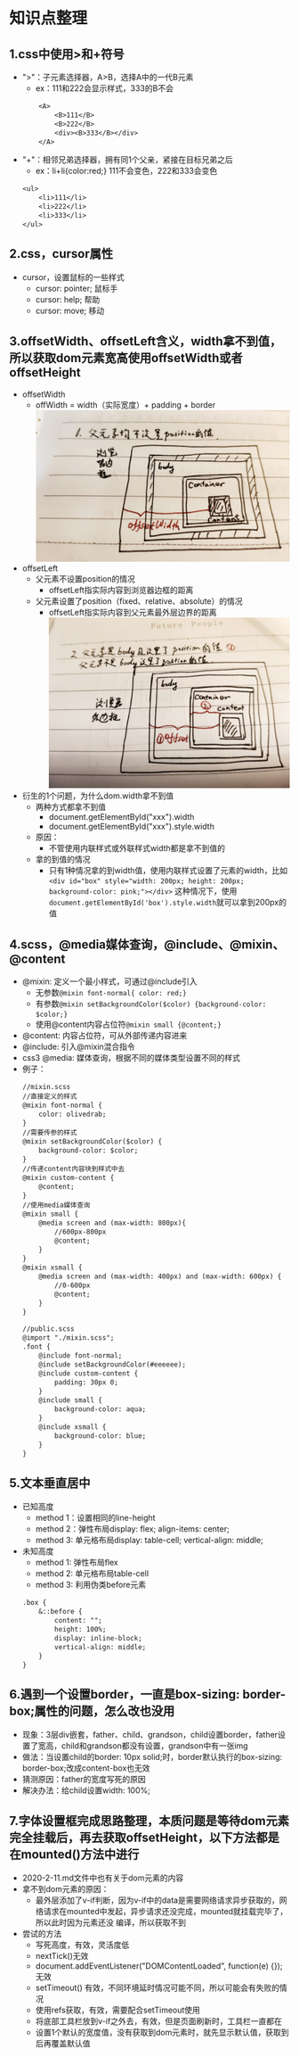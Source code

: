 # 知识点整理

## 1.css中使用>和+符号
+ ">"：子元素选择器，A>B，选择A中的一代B元素
    + ex：111和222会显示样式，333的B不会
    ```
        <A>
            <B>111</B>
            <B>222</B>
            <div><B>333</B></div>
        </A>
    ```
+ "+"：相邻兄弟选择器，拥有同1个父亲，紧接在目标兄弟之后
    + ex：li+li{color:red;} 111不会变色，222和333会变色
    ```
    <ul>
        <li>111</li>
        <li>222</li>
        <li>333</li>
    </ul>
    ```

## 2.css，cursor属性
+ cursor，设置鼠标的一些样式
    + cursor: pointer; 鼠标手
    + cursor: help; 帮助
    + cursor: move; 移动

## 3.offsetWidth、offsetLeft含义，width拿不到值，所以获取dom元素宽高使用offsetWidth或者offsetHeight
+ offsetWidth
    + offWidth = width（实际宽度）+ padding + border
    ![offWidth](./imgs/offsetWidth.jpg)
+ offsetLeft
    + 父元素不设置position的情况
        + offsetLeft指实际内容到浏览器边框的距离
    + 父元素设置了position（fixed、relative、absolute）的情况
        + offsetLeft指实际内容到父元素最外层边界的距离
![offsetLeft](./imgs/offsetLeft.jpg)
+ 衍生的1个问题，为什么dom.width拿不到值
    + 两种方式都拿不到值
        + document.getElementById("xxx").width
        + document.getElementById("xxx").style.width
    + 原因：
        + 不管使用内联样式或外联样式width都是拿不到值的
    + 拿的到值的情况
        + 只有1种情况拿的到width值，使用内联样式设置了元素的width，比如`<div id="box" style="width: 200px; height: 200px; background-color: pink;"></div>`
        这种情况下，使用`document.getElementById('box').style.width`就可以拿到200px的值

## 4.scss，@media媒体查询，@include、@mixin、@content
+ @mixin: 定义一个最小样式，可通过@include引入
    + 无参数`@mixin font-normal{ color: red;}`
    + 有参数`@mixin setBackgroundColor($color) {background-color: $color;}`
    + 使用@content内容占位符`@mixin small {@content;}`
+ @content: 内容占位符，可从外部传递内容进来
+ @include: 引入@mixin混合指令
+ css3 @media: 媒体查询，根据不同的媒体类型设置不同的样式
+ 例子：
    ```
    //mixin.scss
    //直接定义的样式
    @mixin font-normal {
        color: olivedrab;
    }
    //需要传参的样式
    @mixin setBackgroundColor($color) {
        background-color: $color;
    }
    //传递content内容块到样式中去
    @mixin custom-content {
        @content;
    }
    //使用media媒体查询
    @mixin small {
        @media screen and (max-width: 800px){
            //600px-800px
            @content;
        }
    }
    @mixin xsmall {
        @media screen and (max-width: 400px) and (max-width: 600px) {
            //0-600px
            @content;
        }
    }
    ```
    ```
    //public.scss
    @import "./mixin.scss";
    .font {
        @include font-normal;
        @include setBackgroundColor(#eeeeee);
        @include custom-content {
            padding: 30px 0;
        }
        @include small {
            background-color: aqua;
        }
        @include xsmall {
            background-color: blue;
        }
    }
    ```
## 5.文本垂直居中
+ 已知高度
    + method 1：设置相同的line-height
    + method 2：弹性布局display: flex; align-items: center;
    + method 3: 单元格布局display: table-cell;
    vertical-align: middle;
+ 未知高度
    + method 1: 弹性布局flex
    + method 2: 单元格布局table-cell
    + method 3: 利用伪类before元素
    ```
    .box {
        &::before {
            content: "";
            height: 100%;
            display: inline-block;
            vertical-align: middle;
        }
    }
    ```
## 6.遇到一个设置border，一直是box-sizing: border-box;属性的问题，怎么改也没用
+ 现象：3层div嵌套，father、child、grandson，child设置border，father设置了宽高，child和grandson都没有设置，grandson中有一张img
+ 做法：当设置child的border: 10px solid;时，border默认执行的box-sizing: border-box;改成content-box也无效
+ 猜测原因：father的宽度写死的原因
+ 解决办法：给child设置width: 100%;

## 7.字体设置框完成思路整理，本质问题是等待dom元素完全挂载后，再去获取offsetHeight，以下方法都是在mounted()方法中进行
+ 2020-2-11.md文件中也有关于dom元素的内容
+ 拿不到dom元素的原因：
    + 最外层添加了v-if判断，因为v-if中的data是需要网络请求异步获取的，网络请求在mounted中发起，异步请求还没完成，mounted就挂载完毕了，所以此时因为元素还没 编译，所以获取不到
+ 尝试的方法
    + 写死高度，有效，灵活度低
    + nextTick()无效
    + document.addEventListener("DOMContentLoaded", function(e) {}); 无效
    + setTimeout() 有效，不同环境延时情况可能不同，所以可能会有失败的情况
    + 使用refs获取，有效，需要配合setTimeout使用
    + 将底部工具栏放到v-if之外去，有效，但是页面刷新时，工具栏一直都在
    + 设置1个默认的宽度值，没有获取到dom元素时，就先显示默认值，获取到后再覆盖默认值
